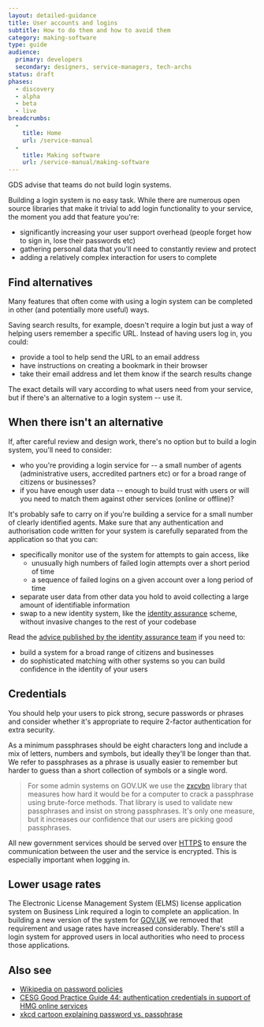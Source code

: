 ```yaml
---
layout: detailed-guidance
title: User accounts and logins
subtitle: How to do them and how to avoid them
category: making-software
type: guide
audience:
  primary: developers
  secondary: designers, service-managers, tech-archs
status: draft
phases:
  - discovery
  - alpha
  - beta
  - live
breadcrumbs:
  -
    title: Home
    url: /service-manual
  -
    title: Making software
    url: /service-manual/making-software
---
```


GDS advise that teams do not build login systems.

Building a login system is no easy task. While there are numerous
open source libraries that make it trivial to add login functionality to your
service, the moment you add that feature you're:

* significantly increasing your user support overhead (people forget how to
  sign in, lose their passwords etc)
* gathering personal data that you'll need to constantly review and protect
* adding a relatively complex interaction for users to complete

## Find alternatives

Many features that often come with using a login system can be completed
in other (and potentially more useful) ways.

Saving search results, for example, doesn't require a login but just a way of
helping users remember a specific URL. Instead of having users log in, you could:

* provide a tool to help send the URL to an email address
* have instructions on creating a bookmark in their browser
* take their email address and let them know if the search results change

The exact details will vary according to what users need from your service,
but if there's an alternative to a login system -- use it.

## When there isn't an alternative

If, after careful review and design work, there's no option but to build a
login system, you'll need to consider:

* who you're providing a login service for -- a small number of agents (administrative users, accredited partners etc) or for a broad range of citizens or businesses?
* if you have enough user data -- enough to build trust with users or will you need to match them against other services (online or offline)?

It's probably safe to carry on if you're building a service for a small number of clearly identified agents. Make sure that any authentication and authorisation code written for your system is carefully separated from the application so that you can:

* specifically monitor use of the system for attempts to gain access, like
  * unusually high numbers of failed login attempts over a short period of time
  * a sequence of failed logins on a given account over a long period of time
* separate user data from other data you hold to avoid collecting a large amount of identifiable information
* swap to a new identity system, like the [identity assurance](/service-manual/identity-assurance) scheme, without invasive changes to the rest of your codebase

Read the [advice published by the identity assurance team](/service-manual/identity-assurance) if you need to:

* build a system for a broad range of citizens and businesses
* do sophisticated matching with other systems so you can build confidence in the identity of your users

## Credentials

You should help your users to pick strong, secure passwords or phrases and
consider whether it's appropriate to require 2-factor authentication for
extra security.

As a minimum passphrases should be eight characters long and include a mix
of letters, numbers and symbols, but ideally they'll be longer than that. We
refer to passphrases as a phrase is usually easier to remember but harder to
guess than a short collection of symbols or a single word.

> For some admin systems on GOV.UK we use the
  [zxcvbn](https://github.com/dropbox/zxcvbn)
  library that measures how hard it would be for a computer to crack a
  passphrase using brute-force methods. That library is used to validate
  new passphrases and insist on strong passphrases. It's only one measure,
  but it increases our confidence that our users are picking good
  passphrases.

All new government services should be served over
[HTTPS](/service-manual/domain-names/https.html) to ensure the
communication between the user and the service is encrypted. This is
especially important when logging in.

## Lower usage rates

The Electronic License Management System (ELMS) license application system
on Business Link required a login to complete an application. In building
a new version of the system for
[GOV.UK](https://www.gov.uk/browse/business/licences) we removed that
requirement and usage rates have increased considerably. There's still a
login system for approved users in local authorities who need to process
those applications.

## Also see

* [Wikipedia on password policies](https://en.wikipedia.org/wiki/Password_policy#Password_length_and_formation)
* [CESG Good Practice Guide 44: authentication credentials in support of HMG online services](/government/collections/identity-assurance-enabling-trusted-transactions)
* [xkcd cartoon explaining password vs. passphrase](https://xkcd.com/936/)
